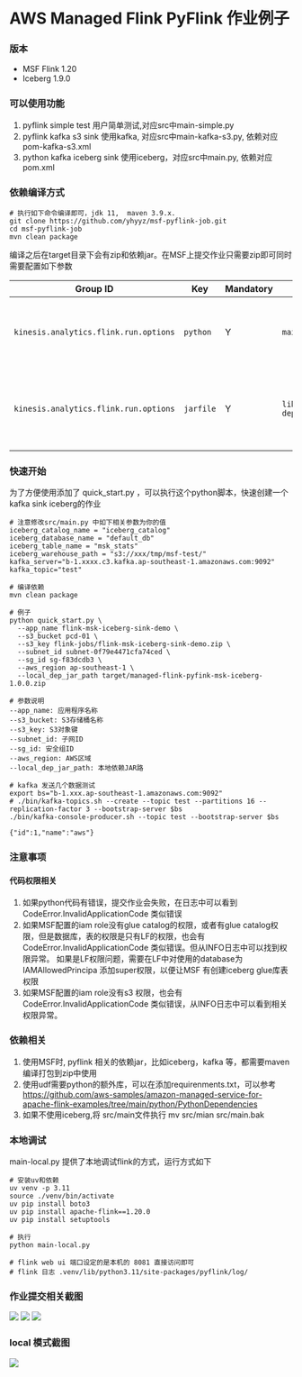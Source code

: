 # AWS Managed Flink PyFlink 作业例子

### 版本
* MSF Flink 1.20
* Iceberg 1.9.0

### 可以使用功能

1. pyflink simple test 用户简单测试,对应src中main-simple.py
2. pyflink kafka s3 sink  使用kafka, 对应src中main-kafka-s3.py, 依赖对应pom-kafka-s3.xml
3. python  kafka iceberg sink  使用iceberg，对应src中main.py, 依赖对应pom.xml

### 依赖编译方式

```
# 执行如下命令编译即可，jdk 11,  maven 3.9.x. 
git clone https://github.com/yhyyz/msf-pyflink-job.git
cd msf-pyflink-job
mvn clean package 
```

编译之后在target目录下会有zip和依赖jar。在MSF上提交作业只需要zip即可同时需要配置如下参数

| Group ID                              | Key       | Mandatory | Value                          | Notes                                                                     |
|---------------------------------------|-----------|-----------|--------------------------------|---------------------------------------------------------------------------|
| `kinesis.analytics.flink.run.options` | `python`  | Y         | `main.py`                      | The Python script containing the main() method to start the job.          |
| `kinesis.analytics.flink.run.options` | `jarfile` | Y         | `lib/pyflink-dependencies.jar` | Location (inside the zip) of the fat-jar containing all jar dependencies. |


### 快速开始
为了方便使用添加了 quick_start.py ，可以执行这个python脚本，快速创建一个kafka sink iceberg的作业

```
# 注意修改src/main.py 中如下相关参数为你的值
iceberg_catalog_name = "iceberg_catalog"
iceberg_database_name = "default_db"
iceberg_table_name = "msk_stats"
iceberg_warehouse_path = "s3://xxx/tmp/msf-test/"
kafka_server="b-1.xxxx.c3.kafka.ap-southeast-1.amazonaws.com:9092"
kafka_topic="test"

# 编译依赖
mvn clean package 

# 例子
python quick_start.py \
  --app_name flink-msk-iceberg-sink-demo \
  --s3_bucket pcd-01 \
  --s3_key flink-jobs/flink-msk-iceberg-sink-demo.zip \
  --subnet_id subnet-0f79e4471cfa74ced \
  --sg_id sg-f83dcdb3 \
  --aws_region ap-southeast-1 \
  --local_dep_jar_path target/managed-flink-pyfink-msk-iceberg-1.0.0.zip
  
# 参数说明
--app_name: 应用程序名称
--s3_bucket: S3存储桶名称  
--s3_key: S3对象键
--subnet_id: 子网ID
--sg_id: 安全组ID
--aws_region: AWS区域
--local_dep_jar_path: 本地依赖JAR路
```

```
# kafka 发送几个数据测试
export bs="b-1.xxx.ap-southeast-1.amazonaws.com:9092"
# ./bin/kafka-topics.sh --create --topic test --partitions 16 --replication-factor 3 --bootstrap-server $bs
./bin/kafka-console-producer.sh --topic test --bootstrap-server $bs

{"id":1,"name":"aws"}
```

### 注意事项
#### 代码权限相关
1. 如果python代码有错误，提交作业会失败，在日志中可以看到 CodeError.InvalidApplicationCode 类似错误
2. 如果MSF配置的iam role没有glue catalog的权限，或者有glue catalog权限，但是数据库，表的权限是只有LF的权限，也会有CodeError.InvalidApplicationCode 类似错误。但从INFO日志中可以找到权限异常。 如果是LF权限问题，需要在LF中对使用的database为IAMAllowedPrincipa 添加super权限，以便让MSF 有创建iceberg glue库表权限
3. 如果MSF配置的iam role没有s3 权限，也会有 CodeError.InvalidApplicationCode 类似错误，从INFO日志中可以看到相关权限异常。

### 依赖相关
1. 使用MSF时, pyflink 相关的依赖jar，比如iceberg，kafka 等，都需要maven 编译打包到zip中使用
2. 使用udf需要python的额外库，可以在添加requirenments.txt，可以参考 https://github.com/aws-samples/amazon-managed-service-for-apache-flink-examples/tree/main/python/PythonDependencies
3. 如果不使用iceberg,将 src/main文件执行 mv src/mian src/main.bak 

### 本地调试
main-local.py 提供了本地调试flink的方式，运行方式如下
```
# 安装uv和依赖
uv venv -p 3.11
source ./venv/bin/activate
uv pip install boto3
uv pip install apache-flink==1.20.0
uv pip install setuptools

# 执行
python main-local.py

# flink web ui 端口设定的是本机的 8081 直接访问即可
# flink 日志 .venv/lib/python3.11/site-packages/pyflink/log/
```

### 作业提交相关截图
![](https://pcmyp.oss-cn-beijing.aliyuncs.com/markdown/202510220029587.png)
![](https://pcmyp.oss-cn-beijing.aliyuncs.com/markdown/202510220030317.png)
![](https://pcmyp.oss-cn-beijing.aliyuncs.com/markdown/202510220031134.png)

### local 模式截图
![](https://pcmyp.oss-cn-beijing.aliyuncs.com/markdown/202510220122940.png)
